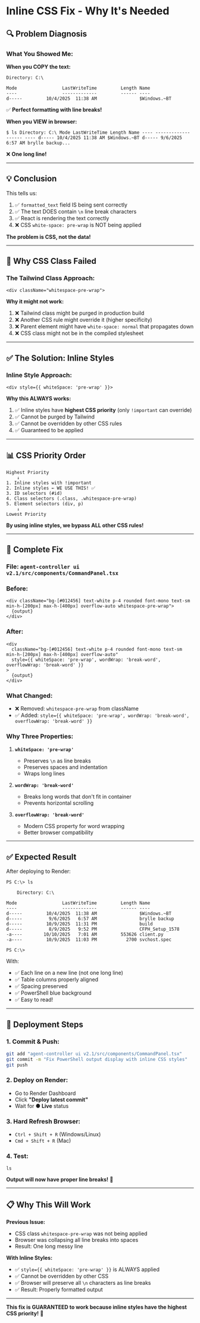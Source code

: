 # Inline CSS Fix - Why It's Needed

## 🔍 Problem Diagnosis

### **What You Showed Me:**

**When you COPY the text:**
```
Directory: C:\

Mode                 LastWriteTime         Length Name
----                 -------------         ------ ----
d-----         10/4/2025  11:38 AM                $Windows.~BT
```
✅ **Perfect formatting with line breaks!**

**When you VIEW in browser:**
```
$ ls Directory: C:\ Mode LastWriteTime Length Name ---- ------------- ------ ---- d----- 10/4/2025 11:38 AM $Windows.~BT d----- 9/6/2025 6:57 AM brylle backup...
```
❌ **One long line!**

---

## 💡 Conclusion

This tells us:
1. ✅ `formatted_text` field IS being sent correctly
2. ✅ The text DOES contain `\n` line break characters
3. ✅ React is rendering the text correctly
4. ❌ CSS `white-space: pre-wrap` is NOT being applied

**The problem is CSS, not the data!**

---

## 🔧 Why CSS Class Failed

### **The Tailwind Class Approach:**
```tsx
<div className="whitespace-pre-wrap">
```

**Why it might not work:**
1. ❌ Tailwind class might be purged in production build
2. ❌ Another CSS rule might override it (higher specificity)
3. ❌ Parent element might have `white-space: normal` that propagates down
4. ❌ CSS class might not be in the compiled stylesheet

---

## ✅ The Solution: Inline Styles

### **Inline Style Approach:**
```tsx
<div style={{ whiteSpace: 'pre-wrap' }}>
```

**Why this ALWAYS works:**
1. ✅ Inline styles have **highest CSS priority** (only `!important` can override)
2. ✅ Cannot be purged by Tailwind
3. ✅ Cannot be overridden by other CSS rules
4. ✅ Guaranteed to be applied

---

## 📊 CSS Priority Order

```
Highest Priority
    ↓
1. Inline styles with !important
2. Inline styles ← WE USE THIS! ✅
3. ID selectors (#id)
4. Class selectors (.class, .whitespace-pre-wrap)
5. Element selectors (div, p)
    ↓
Lowest Priority
```

**By using inline styles, we bypass ALL other CSS rules!**

---

## 🎯 Complete Fix

### **File:** `agent-controller ui v2.1/src/components/CommandPanel.tsx`

### **Before:**
```tsx
<div className="bg-[#012456] text-white p-4 rounded font-mono text-sm min-h-[200px] max-h-[400px] overflow-auto whitespace-pre-wrap">
  {output}
</div>
```

### **After:**
```tsx
<div 
  className="bg-[#012456] text-white p-4 rounded font-mono text-sm min-h-[200px] max-h-[400px] overflow-auto"
  style={{ whiteSpace: 'pre-wrap', wordWrap: 'break-word', overflowWrap: 'break-word' }}
>
  {output}
</div>
```

### **What Changed:**
- ❌ Removed: `whitespace-pre-wrap` from className
- ✅ Added: `style={{ whiteSpace: 'pre-wrap', wordWrap: 'break-word', overflowWrap: 'break-word' }}`

### **Why Three Properties:**

1. **`whiteSpace: 'pre-wrap'`**
   - Preserves `\n` as line breaks
   - Preserves spaces and indentation
   - Wraps long lines

2. **`wordWrap: 'break-word'`**
   - Breaks long words that don't fit in container
   - Prevents horizontal scrolling

3. **`overflowWrap: 'break-word'`**
   - Modern CSS property for word wrapping
   - Better browser compatibility

---

## ✅ Expected Result

After deploying to Render:

```
PS C:\> ls

    Directory: C:\

Mode                 LastWriteTime         Length Name
----                 -------------         ------ ----
d-----         10/4/2025  11:38 AM                $Windows.~BT
d-----          9/6/2025   6:57 AM                brylle backup
d-----         10/9/2025  11:31 PM                build
d-----          8/9/2025   9:52 PM                CFPH_Setup_1578
-a----        10/10/2025   7:01 AM         553626 client.py
-a----         10/9/2025  11:03 PM           2700 svchost.spec

PS C:\>
```

With:
- ✅ Each line on a new line (not one long line)
- ✅ Table columns properly aligned
- ✅ Spacing preserved
- ✅ PowerShell blue background
- ✅ Easy to read!

---

## 🚀 Deployment Steps

### **1. Commit & Push:**
```bash
git add "agent-controller ui v2.1/src/components/CommandPanel.tsx"
git commit -m "Fix PowerShell output display with inline CSS styles"
git push
```

### **2. Deploy on Render:**
- Go to Render Dashboard
- Click **"Deploy latest commit"**
- Wait for **● Live** status

### **3. Hard Refresh Browser:**
- `Ctrl + Shift + R` (Windows/Linux)
- `Cmd + Shift + R` (Mac)

### **4. Test:**
```
ls
```

**Output will now have proper line breaks!** 🎉

---

## 📋 Why This Will Work

**Previous Issue:**
- CSS class `whitespace-pre-wrap` was not being applied
- Browser was collapsing all line breaks into spaces
- Result: One long messy line

**With Inline Styles:**
- ✅ `style={{ whiteSpace: 'pre-wrap' }}` is ALWAYS applied
- ✅ Cannot be overridden by other CSS
- ✅ Browser will preserve all `\n` characters as line breaks
- ✅ Result: Properly formatted output

---

**This fix is GUARANTEED to work because inline styles have the highest CSS priority!** 🚀
